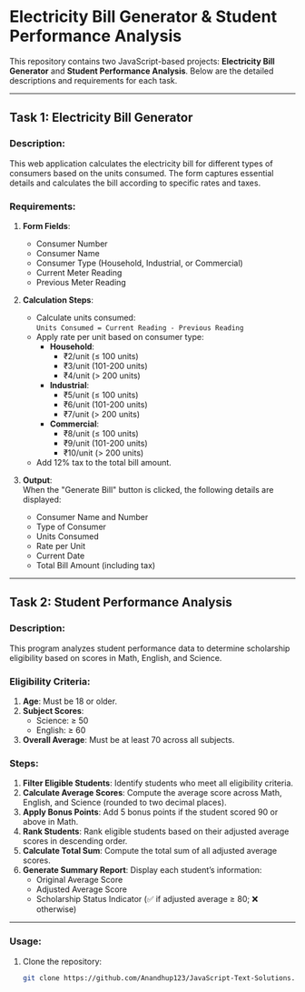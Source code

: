 # Electricity Bill Generator & Student Performance Analysis

This repository contains two JavaScript-based projects: **Electricity Bill Generator** and **Student Performance Analysis**. Below are the detailed descriptions and requirements for each task.

---

## Task 1: Electricity Bill Generator

### Description:
This web application calculates the electricity bill for different types of consumers based on the units consumed. The form captures essential details and calculates the bill according to specific rates and taxes.

### Requirements:
1. **Form Fields**:
   - Consumer Number
   - Consumer Name
   - Consumer Type (Household, Industrial, or Commercial)
   - Current Meter Reading
   - Previous Meter Reading

2. **Calculation Steps**:
   - Calculate units consumed:  
     `Units Consumed = Current Reading - Previous Reading`
   - Apply rate per unit based on consumer type:
     - **Household**:  
       - ₹2/unit (≤ 100 units)  
       - ₹3/unit (101-200 units)  
       - ₹4/unit (> 200 units)
     - **Industrial**:  
       - ₹5/unit (≤ 100 units)  
       - ₹6/unit (101-200 units)  
       - ₹7/unit (> 200 units)
     - **Commercial**:  
       - ₹8/unit (≤ 100 units)  
       - ₹9/unit (101-200 units)  
       - ₹10/unit (> 200 units)
   - Add 12% tax to the total bill amount.

3. **Output**:  
   When the "Generate Bill" button is clicked, the following details are displayed:
   - Consumer Name and Number
   - Type of Consumer
   - Units Consumed
   - Rate per Unit
   - Current Date
   - Total Bill Amount (including tax)

---

## Task 2: Student Performance Analysis

### Description:
This program analyzes student performance data to determine scholarship eligibility based on scores in Math, English, and Science.

### Eligibility Criteria:
1. **Age**: Must be 18 or older.
2. **Subject Scores**:
   - Science: ≥ 50
   - English: ≥ 60
3. **Overall Average**: Must be at least 70 across all subjects.

### Steps:
1. **Filter Eligible Students**: Identify students who meet all eligibility criteria.
2. **Calculate Average Scores**: Compute the average score across Math, English, and Science (rounded to two decimal places).
3. **Apply Bonus Points**: Add 5 bonus points if the student scored 90 or above in Math.
4. **Rank Students**: Rank eligible students based on their adjusted average scores in descending order.
5. **Calculate Total Sum**: Compute the total sum of all adjusted average scores.
6. **Generate Summary Report**: Display each student’s information:
   - Original Average Score
   - Adjusted Average Score
   - Scholarship Status Indicator (✅ if adjusted average ≥ 80; ❌ otherwise)

---

### Usage:
1. Clone the repository:
   ```bash
   git clone https://github.com/Anandhup123/JavaScript-Text-Solutions.git
